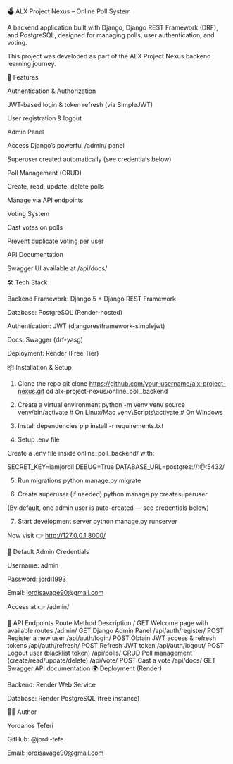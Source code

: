 🗳️ ALX Project Nexus – Online Poll System

A backend application built with Django, Django REST Framework (DRF), and PostgreSQL, designed for managing polls, user authentication, and voting.

This project was developed as part of the ALX Project Nexus backend learning journey.

🚀 Features

Authentication & Authorization

JWT-based login & token refresh (via SimpleJWT)

User registration & logout

Admin Panel

Access Django’s powerful /admin/ panel

Superuser created automatically (see credentials below)

Poll Management (CRUD)

Create, read, update, delete polls

Manage via API endpoints

Voting System

Cast votes on polls

Prevent duplicate voting per user

API Documentation

Swagger UI available at /api/docs/

🛠️ Tech Stack

Backend Framework: Django 5 + Django REST Framework

Database: PostgreSQL (Render-hosted)

Authentication: JWT (djangorestframework-simplejwt)

Docs: Swagger (drf-yasg)

Deployment: Render (Free Tier)

📦 Installation & Setup
1. Clone the repo
git clone https://github.com/your-username/alx-project-nexus.git
cd alx-project-nexus/online_poll_backend

2. Create a virtual environment
python -m venv venv
source venv/bin/activate   # On Linux/Mac
venv\Scripts\activate      # On Windows

3. Install dependencies
pip install -r requirements.txt

4. Setup .env file

Create a .env file inside online_poll_backend/ with:

SECRET_KEY=iamjordii
DEBUG=True
DATABASE_URL=postgres://<username>:<password>@<host>:5432/<dbname>

5. Run migrations
python manage.py migrate

6. Create superuser (if needed)
python manage.py createsuperuser


(By default, one admin user is auto-created — see credentials below)

7. Start development server
python manage.py runserver


Now visit 👉 http://127.0.0.1:8000/

🔑 Default Admin Credentials

Username: admin

Password: jordi1993

Email: jordisavage90@gmail.com

Access at 👉 /admin/

📡 API Endpoints
Route	Method	Description
/	GET	Welcome page with available routes
/admin/	GET	Django Admin Panel
/api/auth/register/	POST	Register a new user
/api/auth/login/	POST	Obtain JWT access & refresh tokens
/api/auth/refresh/	POST	Refresh JWT token
/api/auth/logout/	POST	Logout user (blacklist token)
/api/polls/	CRUD	Poll management (create/read/update/delete)
/api/vote/	POST	Cast a vote
/api/docs/	GET	Swagger API documentation
🌍 Deployment (Render)

Backend: Render Web Service

Database: Render PostgreSQL (free instance)

🧑‍💻 Author

Yordanos Teferi

GitHub: @jordi-tefe

Email: jordisavage90@gmail.com
